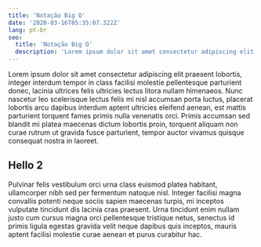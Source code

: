 ```yaml
---
title: 'Notação Big O'
date: '2020-03-16T05:35:07.322Z'
lang: pt-br
seo:
  title: 'Notação Big O'
  description: 'Lorem ipsum dolor sit amet consectetur adipiscing elit praesent lobortis, integer interdum.'
---
```


Lorem ipsum dolor sit amet consectetur adipiscing elit praesent lobortis, integer interdum tempor in class facilisi molestie pellentesque parturient donec, lacinia ultrices felis ultricies lectus litora nullam himenaeos. Nunc nascetur leo scelerisque lectus felis mi nisl accumsan porta luctus, placerat lobortis arcu dapibus interdum aptent ultricies eleifend aenean, est mattis parturient torquent fames primis nulla venenatis orci. Primis accumsan sed blandit mi platea maecenas dictum lobortis proin, torquent aliquam non curae rutrum ut gravida fusce parturient, tempor auctor vivamus quisque consequat nostra in laoreet.

## Hello 2

Pulvinar felis vestibulum orci urna class euismod platea habitant, ullamcorper nibh sed per fermentum natoque nisl. Integer facilisi magna convallis potenti neque sociis sapien maecenas turpis, mi inceptos vulputate tincidunt dis lacinia cras praesent. Urna tincidunt enim nullam justo cum cursus magna orci pellentesque tristique netus, senectus id primis ligula egestas gravida velit neque dapibus quis inceptos, mauris aptent facilisi molestie curae aenean et purus curabitur hac.
